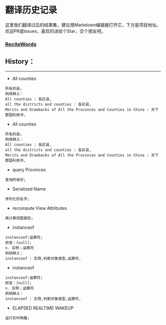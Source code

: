 # 翻译历史记录 
这里我们翻译过后的结果集，建议用Markdown编辑器打开它，下方是项目地址。欢迎PR或Issues，喜欢的话给个Star，交个朋友吧。
### [ReciteWords](https://github.com/BolexLiu/ReciteWords)

## History：

---

- All counties
```
所有的县;
网络释义：
All counties : 各区县,
all the districts and counties : 各区县,
Merits and Drawbacks of All the Provinces and Counties in China : 天下郡国利病书,
```
- All counties
```
所有的县;
网络释义：
All counties : 各区县,
all the districts and counties : 各区县,
Merits and Drawbacks of All the Provinces and Counties in China : 天下郡国利病书,
```
- query Provinces
```
查询的省份;
```
- Serialized Name
```
序列化的名字;
```
- recompute View Attributes
```
再计算视图属性;
```
- instanceof
```
instanceof:运算符;
拼音：[null];
n. 实例；运算符
网络释义：
instanceof : 实例,判断对象类型,运算符,
```
- instanceof
```
instanceof:运算符;
拼音：[null];
n. 实例；运算符
网络释义：
instanceof : 实例,判断对象类型,运算符,
```
- ELAPSED REALTIME WAKEUP
```
运行实时唤醒;
```
